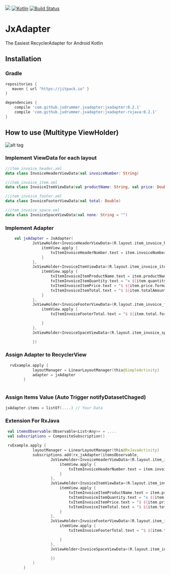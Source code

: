 
[![](https://jitpack.io/v/judrummer/JxAdapter.svg)](https://jitpack.io/#judrummer/JxAdapter)
[ ![Kotlin](https://img.shields.io/badge/Kotlin-1.0.6-blue.svg)](http://kotlinlang.org)
[![Build Status](https://travis-ci.org/Judrummer/JxAdapter.svg?branch=master)](https://travis-ci.org/judrummer/JxAdapter)

# JxAdapter
The Easiest RecyclerAdapter for Android Kotlin

## Installation

### Gradle

``` Groovy
repositories {
   maven { url "https://jitpack.io" }
}

dependencies {
    compile 'com.github.judrummer.jxadapter:jxadapter:0.2.1' 
    compile 'com.github.judrummer.jxadapter:jxadapter-rxjava:0.2.1' 
}
```

## How to use (Multitype ViewHolder)

![alt tag](https://zippy.gfycat.com/ColorlessElderlyIndianskimmer.gif)

### Implement ViewData for each layout

``` Kotlin
//item_invoice_header.xml
data class InvoiceHeaderViewData(val invoiceNumber: String)

//item_invoice_item.xml
data class InvoiceItemViewData(val productName: String, val price: Double, val quantity: Int, val totalAmount: Double)

//item_invoice_footer.xml
data class InvoiceFooterViewData(val total: Double)

//item_invoice_space.xml
data class InvoiceSpaceViewData(val none: String = "")

```

### Implement Adapter

``` Kotlin
    val jxAdapter = JxAdapter(
            JxViewHolder<InvoiceHeaderViewData>(R.layout.item_invoice_header) { position, item ->
                itemView.apply {
                    tvItemInvoiceHeaderNumber.text = item.invoiceNumber
                }
            },
            JxViewHolder<InvoiceItemViewData>(R.layout.item_invoice_item) { position, item ->
                itemView.apply {
                    tvItemInvoiceItemProductName.text = item.productName
                    tvItemInvoiceItemQuantity.text = "x ${item.quantity}"
                    tvItemInvoiceItemPrice.text = "$ ${item.price.format(2)}"
                    tvItemInvoiceItemTotal.text = "$ ${item.totalAmount.format(2)}"
                }
            },
            JxViewHolder<InvoiceFooterViewData>(R.layout.item_invoice_footer) { position, item ->
                itemView.apply {
                    tvItemInvoiceFooterTotal.text = "$ ${item.total.format(2)}"

                }
            },
            JxViewHolder<InvoiceSpaceViewData>(R.layout.item_invoice_space) { position, item ->

            })

```

### Assign Adapter to RecyclerView
``` Kotlin
  rvExample.apply {
            layoutManager = LinearLayoutManager(this@SimpleActivity)
            adapter = jxAdapter
        }
  
```

### Assign Items Value (Auto Trigger notifyDatasetChaged)
``` Kotlin
jxAdapter.items = listOf(....) // Your Data
```


### Extension For RxJava 
``` Kotlin
 val itemsObservable:Observable<List<Any>> = ....
 val subscriptions = CompositeSubscription()
 
 rvExample.apply {
            layoutManager = LinearLayoutManager(this@RxJavaActivity)
            subscriptions.add(rx_jxAdapter(itemsObservable,
                    JxViewHolder<InvoiceHeaderViewData>(R.layout.item_invoice_header) { position, item ->
                        itemView.apply {
                            tvItemInvoiceHeaderNumber.text = item.invoiceNumber
                        }
                    },
                    JxViewHolder<InvoiceItemViewData>(R.layout.item_invoice_item) { position, item ->
                        itemView.apply {
                            tvItemInvoiceItemProductName.text = item.productName
                            tvItemInvoiceItemQuantity.text = "x ${item.quantity}"
                            tvItemInvoiceItemPrice.text = "$ ${item.price.format(2)}"
                            tvItemInvoiceItemTotal.text = "$ ${item.totalAmount.format(2)}"
                        }
                    },
                    JxViewHolder<InvoiceFooterViewData>(R.layout.item_invoice_footer) { position, item ->
                        itemView.apply {
                            tvItemInvoiceFooterTotal.text = "$ ${item.total.format(2)}"

                        }
                    },
                    JxViewHolder<InvoiceSpaceViewData>(R.layout.item_invoice_space) { position, item ->

                    })
            )
        }
```
